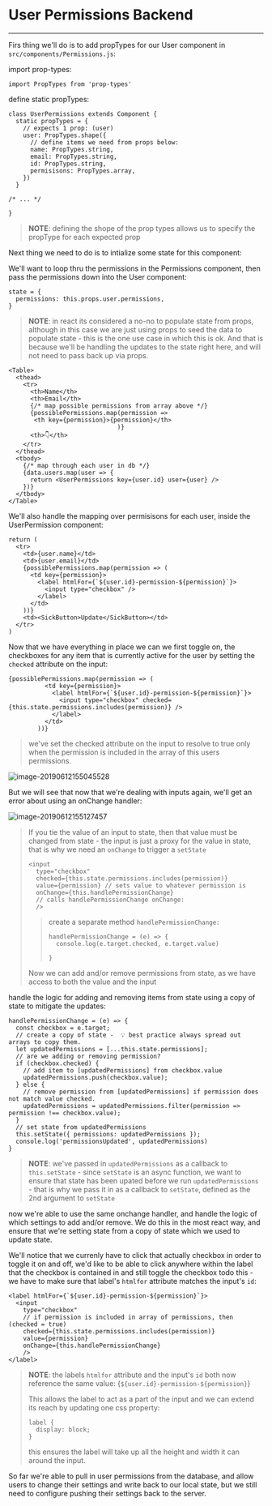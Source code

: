 # User Permissions Backend

---------------------------------

Firs thing we'll do is to add propTypes for our User component in `src/components/Permissions.js`:

import prop-types:

```react
import PropTypes from 'prop-types'
```

define static propTypes:

```react
class UserPermissions extends Component {
  static propTypes = {
    // expects 1 prop: (user)
    user: PropTypes.shape({
      // define items we need from props below:
      name: PropTypes.string,
      email: PropTypes.string,
      id: PropTypes.string,
      permisisons: PropTypes.array,
    })
  }

/* ... */

}
```

> **NOTE**: defining the shope of the prop types allows us to specify the propType for each expected prop



Next thing we need to do is to intialize some state for this component:

We'll want to loop thru the permissions in the Permissions component, then pass the permissions down into the User component:

```react
state = {
  permissions: this.props.user.permissions,
}
```

> **NOTE**: in react its considered a no-no to populate state from props, although in this case we are just using props to seed the data to populate state - this is the one use case in which this is ok. And that is because we'll be handling the updates to the state right here, and will not need to pass back up via props. 

```react
<Table>
  <thead>
    <tr>
      <th>Name</th>
      <th>Email</th>
      {/* map possible permissions from array above */}
      {possiblePermissions.map(permission =>
       <th key={permission}>{permission}</th>
                              )}
      <th>👇</th>
    </tr>
  </thead>
  <tbody>
    {/* map through each user in db */}
    {data.users.map(user => {
      return <UserPermissions key={user.id} user={user} />
    })}
  </tbody>
</Table>
```



We'll also handle the mapping over permisisons for each user, inside the UserPermission component:

```react
return (
  <tr>
    <td>{user.name}</td>
    <td>{user.email}</td>
    {possiblePermissions.map(permission => (
      <td key={permission}>
        <label htmlFor={`${user.id}-permission-${permission}`}>
          <input type="checkbox" />
        </label>
      </td>
    ))}
    <td><SickButton>Update</SickButton></td>
  </tr>
)
```

Now that we have everything in place we can we first toggle on, the checkboxes for any item that is currently active for the user by setting the `checked` attribute on the input:

```react
{possiblePermissions.map(permission => (
          <td key={permission}>
            <label htmlFor={`${user.id}-permission-${permission}`}>
              <input type="checkbox" checked={this.state.permissions.includes(permission)} />
            </label>
          </td>
        ))}
```

> we've set the checked attribute on the input to resolve to true only when the permission is included in the array of this users permissions. 

![image-20190612155045528](http://ww2.sinaimg.cn/large/006tNc79ly1g3z02jdrncj30s408v74z.jpg)

But we will see that now that we're dealing with inputs again, we'll get an error about  using an onChange handler:

![image-20190612155127457](http://ww2.sinaimg.cn/large/006tNc79ly1g3z0396s16j30gv020mxg.jpg)

> If you tie the value of an input to state, then that value must be changed from state - the input is just a proxy for the value in state, that is why we need an `onChange` to trigger a `setState`
>
> ```react
> <input 
>   type="checkbox" 
>   checked={this.state.permissions.includes(permission)} 
>   value={permission} // sets value to whatever permission is
>   onChange={this.handlePermissionChange}
>   // calls handlePermissionChange onChange:
>   />
> ```
>
> > create a separate method `handlePermissionChange:`
> >
> > ```react
> > handlePermissionChange = (e) => {
> >   console.log(e.target.checked, e.target.value)
> > 
> > }
> > ```
>
> Now we can add and/or remove permissions from state, as we have access to both the value and the input



handle the logic for adding and removing items from state using a copy of state to mitigate the updates:

```react
handlePermissionChange = (e) => {
  const checkbox = e.target;
  // create a copy of state -  💡 best practice always spread out arrays to copy them.
  let updatedPermissions = [...this.state.permissions];
  // are we adding or removing permission?
  if (checkbox.checked) {
    // add item to [updatedPermissions] from checkbox.value
    updatedPermissions.push(checkbox.value);
  } else {
    // remove permission from [updatedPermissions] if permission does not match value checked.
    updatedPermissions = updatedPermissions.filter(permission => permission !== checkbox.value);
  }
  // set state from updatedPermissions
  this.setState({ permissions: updatedPermissions });
  console.log('permissionsUpdated', updatedPermissions)
}
```

> **NOTE**: we've passed in `updatedPermissions` as a callback to `this.setState` - since `setState` is an async function, we want to ensure that state has been upated before we run `updatedPermissions` - that is why we pass it in as a callback to `setState`, defined as the 2nd argument to `setState`

now we're able to use the same onchange handler, and handle the logic of which settings to add and/or remove. We do this in the most react way, and ensure that we're setting state from a copy of state which we used to update state. 



We'll notice that we currenly have to click that actually checkbox in order to toggle it on and off, we'd like to be able to click anywhere within the label that the checkbox is contained in and still toggle the checkbox todo this - we have to make sure that label's `htmlfor` attribute matches the input's `id`:

```react
<label htmlFor={`${user.id}-permission-${permission}`}>
  <input
    type="checkbox"
    // if permission is included in array of permissions, then (checked = true)
    checked={this.state.permissions.includes(permission)}
    value={permission}
    onChange={this.handlePermissionChange}
    />
</label>
```

> **NOTE**: the labels `htmlfor` attribute and the input's `id` both now reference the same value: {`${user.id}-permission-${permission}`}
>
> This allows the label to act as a part of the input and we can extend its reach by updating one css property: 
>
> ```react
> label {
>   display: block;
> }
> ```
>
> this ensures the label will take up all the height and width it can around the input.

So far we're able to pull in user permissions from the database, and allow users to change their settings and write back to our local state, but we still need to configure pushing their settings back to the server. 



